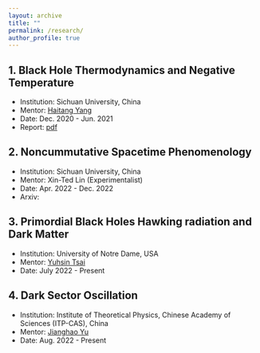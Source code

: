 ```yaml
---
layout: archive
title: ""
permalink: /research/
author_profile: true
---
```


## 1. Black Hole Thermodynamics and Negative Temperature
- Institution: Sichuan University, China
- Mentor: [Haitang Yang](https://inspirehep.net/authors/1077699?ui-citation-summary=true)
- Date: Dec. 2020 - Jun. 2021
- Report: [pdf](../files/BH-T.pdf)


## 2. Noncummutative Spacetime Phenomenology

- Institution: Sichuan University, China
- Mentor: Xin-Ted Lin (Experimentalist)
- Date: Apr. 2022 - Dec. 2022
- Arxiv: 


## 3. Primordial Black Holes Hawking radiation and Dark Matter
- Institution: University of Notre Dame, USA
- Mentor: [Yuhsin Tsai](https://inspirehep.net/authors/1259942?ui-citation-summary=true)
- Date: July 2022 - Present


## 4. Dark Sector Oscillation
- Institution: Institute of Theoretical Physics, Chinese Academy of Sciences (ITP-CAS), China
- Mentor: [Jianghao Yu](https://inspirehep.net/authors/1066117?ui-citation-summary=true)
- Date: Aug. 2022 - Present


